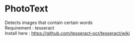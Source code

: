 # PhotoText
Detects images that contain certain words
<br>Requirement : tesseract
<br>Install here : https://github.com/tesseract-ocr/tesseract/wiki
